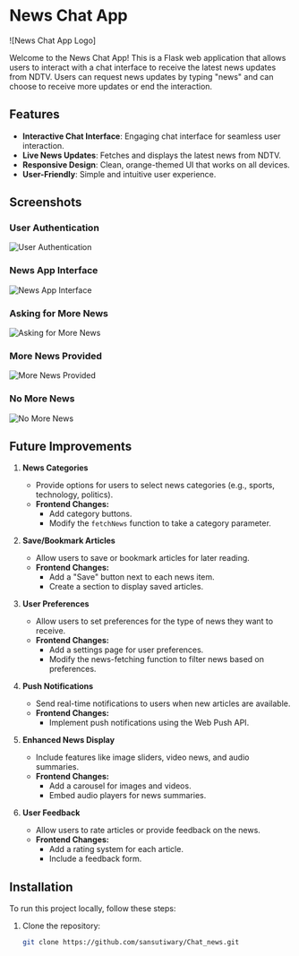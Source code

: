 # News Chat App

![News Chat App Logo]

Welcome to the News Chat App! This is a Flask web application that allows users to interact with a chat interface to receive the latest news updates from NDTV. Users can request news updates by typing "news" and can choose to receive more updates or end the interaction.

## Features

- **Interactive Chat Interface**: Engaging chat interface for seamless user interaction.
- **Live News Updates**: Fetches and displays the latest news from NDTV.
- **Responsive Design**: Clean, orange-themed UI that works on all devices.
- **User-Friendly**: Simple and intuitive user experience.

## Screenshots

### User Authentication
![User Authentication](https://drive.google.com/uc?export=view&id=1QZKNyVS6LSxKl_I_wlUoJNKTTSG8uRPQ)

### News App Interface
![News App Interface](https://drive.google.com/uc?export=view&id=1Sazj7Pprj6_w9iiVU64NG8fniUVGwyHa)

### Asking for More News
![Asking for More News](https://drive.google.com/uc?export=view&id=1RtgPSmg7ByxlzbkvbfKtpRNbRLoUvWzK)

### More News Provided
![More News Provided](https://drive.google.com/uc?export=view&id=115u7RlgED68r2ELQzHD5qMo96HswC312)

### No More News
![No More News](https://drive.google.com/uc?export=view&id=1pA3Ttk5Cwi7DZ1KaJqzRzZuC9G2nupSa)


## Future Improvements

1. **News Categories**
   - Provide options for users to select news categories (e.g., sports, technology, politics).
   - **Frontend Changes:**
     - Add category buttons.
     - Modify the `fetchNews` function to take a category parameter.

2. **Save/Bookmark Articles**
   - Allow users to save or bookmark articles for later reading.
   - **Frontend Changes:**
     - Add a "Save" button next to each news item.
     - Create a section to display saved articles.

3. **User Preferences**
   - Allow users to set preferences for the type of news they want to receive.
   - **Frontend Changes:**
     - Add a settings page for user preferences.
     - Modify the news-fetching function to filter news based on preferences.

4. **Push Notifications**
   - Send real-time notifications to users when new articles are available.
   - **Frontend Changes:**
     - Implement push notifications using the Web Push API.

5. **Enhanced News Display**
   - Include features like image sliders, video news, and audio summaries.
   - **Frontend Changes:**
     - Add a carousel for images and videos.
     - Embed audio players for news summaries.

6. **User Feedback**
   - Allow users to rate articles or provide feedback on the news.
   - **Frontend Changes:**
     - Add a rating system for each article.
     - Include a feedback form.

## Installation

To run this project locally, follow these steps:

1. Clone the repository:
   ```bash
   git clone https://github.com/sansutiwary/Chat_news.git
